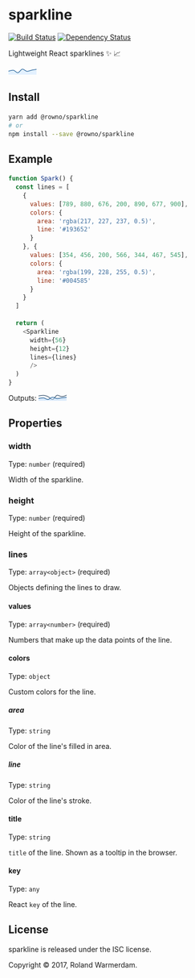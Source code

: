 # sparkline

[![Build Status](https://travis-ci.org/Rowno/sparkline.svg?branch=master)](https://travis-ci.org/Rowno/sparkline)
[![Dependency Status](https://david-dm.org/Rowno/sparkline/status.svg)](https://david-dm.org/Rowno/sparkline)

Lightweight React sparklines ✨ 📈

![Example sparkline](example1.png)


## Install

```sh
yarn add @rowno/sparkline
# or
npm install --save @rowno/sparkline
```


## Example

```js
function Spark() {
  const lines = [
    {
      values: [789, 880, 676, 200, 890, 677, 900],
      colors: {
        area: 'rgba(217, 227, 237, 0.5)',
        line: '#193652'
      }
    }, {
      values: [354, 456, 200, 566, 344, 467, 545],
      colors: {
        area: 'rgba(199, 228, 255, 0.5)',
        line: '#004585'
      }
    }
  ]

  return (
    <Sparkline
      width={56}
      height={12}
      lines={lines}
      />
  )
}
```

Outputs: ![Example output](example2.png)


## Properties

### width

Type: `number` (required)

Width of the sparkline.

### height

Type: `number` (required)

Height of the sparkline.

### lines

Type: `array<object>` (required)

Objects defining the lines to draw.

#### values

Type: `array<number>` (required)

Numbers that make up the data points of the line.

#### colors

Type: `object`

Custom colors for the line.

##### area

Type: `string`

Color of the line's filled in area.

##### line

Type: `string`

Color of the line's stroke.

#### title

Type: `string`

`title` of the line. Shown as a tooltip in the browser.

#### key

Type: `any`

React `key` of the line.


## License

sparkline is released under the ISC license.

Copyright © 2017, Roland Warmerdam.
